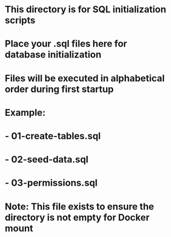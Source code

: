 # This directory is for SQL initialization scripts
# Place your .sql files here for database initialization
# Files will be executed in alphabetical order during first startup

# Example:
# - 01-create-tables.sql
# - 02-seed-data.sql
# - 03-permissions.sql

# Note: This file exists to ensure the directory is not empty for Docker mount